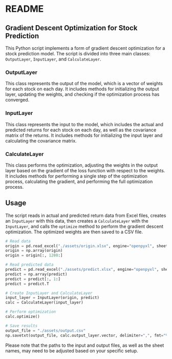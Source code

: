 # README

## Gradient Descent Optimization for Stock Prediction

This Python script implements a form of gradient descent optimization for a stock prediction model. The script is divided into three main classes: `OutputLayer`, `InputLayer`, and `CalculateLayer`.

### OutputLayer

This class represents the output of the model, which is a vector of weights for each stock on each day. It includes methods for initializing the output layer, updating the weights, and checking if the optimization process has converged.

### InputLayer

This class represents the input to the model, which includes the actual and predicted returns for each stock on each day, as well as the covariance matrix of the returns. It includes methods for initializing the input layer and calculating the covariance matrix.

### CalculateLayer

This class performs the optimization, adjusting the weights in the output layer based on the gradient of the loss function with respect to the weights. It includes methods for performing a single step of the optimization process, calculating the gradient, and performing the full optimization process.

## Usage

The script reads in actual and predicted return data from Excel files, creates an `InputLayer` with this data, then creates a `CalculateLayer` with the `InputLayer`, and calls the `optimize` method to perform the gradient descent optimization. The optimized weights are then saved to a CSV file.

```python
# Read data
origin = pd.read_excel("./assets/origin.xlsx", engine="openpyxl", sheet_name="di^")
origin = np.array(origin)
origin = origin[:, 1280:]

# Read predicted data
predict = pd.read_excel("./assets/predict.xlsx", engine="openpyxl", sheet_name="y_pred")
predict = np.array(predict)
predict = predict[:, 1:]
predict = predict.T

# Create InputLayer and CalculateLayer
input_layer = InputLayer(origin, predict)
calc = CalculateLayer(input_layer)

# Perform optimization
calc.optimize()

# Save results
output_file = "./assets/output.csv"
np.savetxt(output_file, calc.output_layer.vector, delimiter=",", fmt="%.5f")
```

Please note that the paths to the input and output files, as well as the sheet names, may need to be adjusted based on your specific setup.